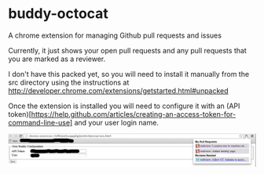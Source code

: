 buddy-octocat
=============

A chrome extension for managing Github pull requests and issues

Currently, it just shows your open pull requests and any pull requests that
you are marked as a reviewer.

I don't have this packed yet, so you will need to install it manually from the
src directory using the instructions at
http://developer.chrome.com/extensions/getstarted.html#unpacked

Once the extension is installed you will need to configure it with an (API
token)[https://help.github.com/articles/creating-an-access-token-for-command-line-use]
and your user login name.


![Screenshot](docs/screenshot.jpg)
